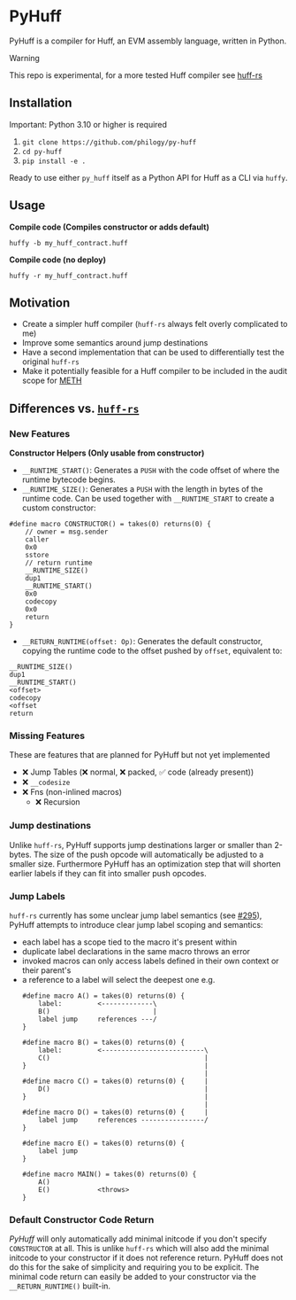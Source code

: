 # PyHuff

PyHuff is a compiler for Huff, an EVM assembly language, written in Python.

> [!WARNING]
> This repo is experimental, for a more tested Huff compiler see [huff-rs](https://github.com/huff-language/huff-rs)

## Installation

Important: Python 3.10 or higher is required

1. `git clone https://github.com/philogy/py-huff`
2. `cd py-huff`
3. `pip install -e .`

Ready to use either `py_huff` itself as a Python API for Huff as a CLI via `huffy`.

## Usage

**Compile code (Compiles constructor or adds default)**
```
huffy -b my_huff_contract.huff
```

**Compile code (no deploy)**
```
huffy -r my_huff_contract.huff
```

## Motivation

- Create a simpler huff compiler (`huff-rs` always felt overly complicated to me)
- Improve some semantics around jump destinations
- Have a second implementation that can be used to differentially test the original `huff-rs`
- Make it potentially feasible for a Huff compiler to be included in the audit scope for
  [METH](https://github.com/philogy/meth-weth)

## Differences vs. [`huff-rs`](https://github.com/huff-language/huff-rs/)

### New Features
**Constructor Helpers (Only usable from constructor)**
- `__RUNTIME_START()`: Generates a `PUSH` with the code offset of where the runtime bytecode begins.
- `__RUNTIME_SIZE()`: Generates a `PUSH` with the length in bytes of the runtime code. Can be used
  together with `__RUNTIME_START` to create a custom constructor:

```
#define macro CONSTRUCTOR() = takes(0) returns(0) {
    // owner = msg.sender
    caller
    0x0
    sstore
    // return runtime
    __RUNTIME_SIZE()
    dup1
    __RUNTIME_START()
    0x0
    codecopy
    0x0
    return
}
```
- `__RETURN_RUNTIME(offset: Op)`: Generates the default constructor, copying the runtime code to the
  offset pushed by `offset`, equivalent to:
```
__RUNTIME_SIZE()
dup1
__RUNTIME_START()
<offset>
codecopy
<offset
return
```

### Missing Features
These are features that are planned for PyHuff but not yet implemented
- ❌ Jump Tables (❌ normal, ❌ packed, ✅ code (already present))
- ❌ `__codesize`
- ❌ Fns (non-inlined macros)
    - ❌ Recursion


### Jump destinations
Unlike `huff-rs`, PyHuff supports jump destinations larger or smaller than 2-bytes. The size of
the push opcode will automatically be adjusted to a smaller size. Furthermore PyHuff has an
optimization step that will shorten earlier labels if they can fit into smaller push opcodes.

### Jump Labels
`huff-rs` currently has some unclear jump label semantics (see [#295](https://github.com/huff-language/huff-rs/issues/295)), PyHuff attempts to introduce clear jump label scoping and semantics:

- each label has a scope tied to the macro it's present within
- duplicate label declarations in the same macro throws an error
- invoked macros can only access labels defined in their own context or their parent's
- a reference to a label will select the deepest one e.g.
    ```
    #define macro A() = takes(0) returns(0) {
        label:         <-------------\
        B()                          |
        label jump     references ---/
    }

    #define macro B() = takes(0) returns(0) {
        label:         <--------------------------\
        C()                                       |
    }                                             |
                                                  |
    #define macro C() = takes(0) returns(0) {     |
        D()                                       |
    }                                             |
                                                  |
    #define macro D() = takes(0) returns(0) {     |
        label jump     references ----------------/
    }

    #define macro E() = takes(0) returns(0) {
        label jump
    }

    #define macro MAIN() = takes(0) returns(0) {
        A()
        E()            <throws>
    }
    ```

### Default Constructor Code Return

_PyHuff_ will only automatically add minimal initcode if you don't specify `CONSTRUCTOR` at all. This
is unlike `huff-rs` which will also add the minimal initcode to your constructor if it does not
reference return. PyHuff does not do this for the sake of simplicity and requiring you to be
explicit. The minimal code return can easily be added to your constructor via the
`__RETURN_RUNTIME()` built-in.
